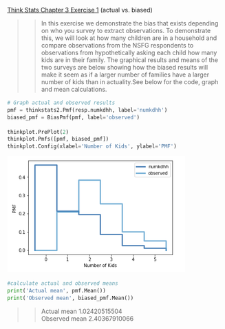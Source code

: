 [Think Stats Chapter 3 Exercise 1](http://greenteapress.com/thinkstats2/html/thinkstats2004.html#toc31) (actual vs. biased)

>>In this exercise we demonstrate the bias that exists depending on who you survey to extract observations. To demonstrate this, we will look at how many children are in a household and compare observations from the NSFG respondents to observations from hypothetically asking each child how many kids are in their family. The graphical results and means of the two surveys are below showing how the biased results will make it seem as if a larger number of families have a larger number of kids than in actuality.See below for the code, graph and mean calculations.

```Python
# Graph actual and observed results
pmf = thinkstats2.Pmf(resp.numkdhh, label='numkdhh')
biased_pmf = BiasPmf(pmf, label='observed')

thinkplot.PrePlot(2)
thinkplot.Pmfs([pmf, biased_pmf])
thinkplot.Config(xlabel='Number of Kids', ylabel='PMF')
```

![graph](https://github.com/shireen121/dsp/blob/master/img/Actual_vs_Bias_Graph.png)

```python
#calculate actual and observed means
print('Actual mean', pmf.Mean())
print('Observed mean', biased_pmf.Mean())
```

>>Actual mean 1.02420515504  
>>Observed mean 2.40367910066  
 
